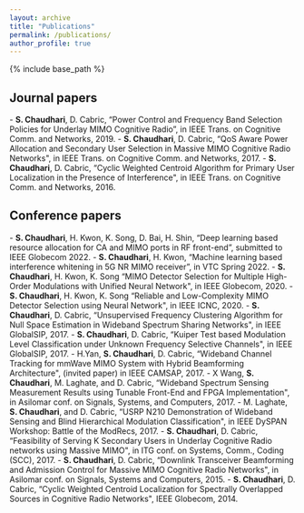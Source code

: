 ```yaml
---
layout: archive
title: "Publications"
permalink: /publications/
author_profile: true
---
```


<!-- {% if site.author.googlescholar %}
  You can also find my articles on <u><a href="{{site.author.googlescholar}}">my Google Scholar profile</a>.</u>
{% endif %} -->

{% include base_path %}


<h2>Journal papers</h2>
- <b>S. Chaudhari</b>, D. Cabric, “Power Control and Frequency Band Selection Policies for Underlay MIMO
Cognitive Radio”, in IEEE Trans. on Cognitive Comm. and Networks, 2019.
- <b>S. Chaudhari</b>, D. Cabric, “QoS Aware Power Allocation and Secondary User Selection in Massive
MIMO Cognitive Radio Networks", in IEEE Trans. on Cognitive Comm. and Networks, 2017.
- <b>S. Chaudhari</b>, D. Cabric, “Cyclic Weighted Centroid Algorithm for Primary User Localization in the
Presence of Interference", in IEEE Trans. on Cognitive Comm. and Networks, 2016.


<h2>Conference papers</h2>
- <b>S. Chaudhari</b>, H. Kwon, K. Song, D. Bai, H. Shin, “Deep learning based resource allocation
for CA and MIMO ports in RF front-end”, submitted to IEEE Globecom 2022.
- <b>S. Chaudhari</b>, H. Kwon, “Machine learning based interference whitening in 5G NR MIMO
receiver”, in VTC Spring 2022.
- <b>S. Chaudhari</b>, H. Kwon, K. Song “MIMO Detector Selection for Multiple High-Order Modulations
with Unified Neural Network", in IEEE Globecom, 2020.
- <b>S. Chaudhari</b>, H. Kwon, K. Song “Reliable and Low-Complexity MIMO Detector Selection using
Neural Network", in IEEE ICNC, 2020.
- <b>S. Chaudhari</b>, D. Cabric, “Unsupervised Frequency Clustering Algorithm for Null Space Estimation
in Wideband Spectrum Sharing Networks", in IEEE GlobalSIP, 2017.
- <b>S. Chaudhari</b>, D. Cabric, “Kuiper Test based Modulation Level Classification under Unknown
Frequency Selective Channels", in IEEE GlobalSIP, 2017.
- H.Yan, <b>S. Chaudhari</b>, D. Cabric, “Wideband Channel Tracking for mmWave MIMO System with
Hybrid Beamforming Architecture", (invited paper) in IEEE CAMSAP, 2017.
- X Wang, <b>S. Chaudhari</b>, M. Laghate, and D. Cabric, “Wideband Spectrum Sensing Measurement
Results using Tunable Front-End and FPGA Implementation", in Asilomar conf. on Signals, Systems,
and Computers, 2017.
- M. Laghate, <b>S. Chaudhari</b>, and D. Cabric, “USRP N210 Demonstration of Wideband Sensing and
Blind Hierarchical Modulation Classification", in IEEE DySPAN Workshop: Battle of the ModRecs, 2017.
- <b>S. Chaudhari</b>, D. Cabric, “Feasibility of Serving K Secondary Users in Underlay Cognitive Radio
networks using Massive MIMO", in ITG conf. on Systems, Comm., Coding (SCC), 2017.
- <b>S. Chaudhari</b>, D. Cabric, “Downlink Transceiver Beamforming and Admission Control for Massive
MIMO Cognitive Radio Networks", in Asilomar conf. on Signals, Systems and Computers, 2015.
- <b>S. Chaudhari</b>, D. Cabric, “Cyclic Weighted Centroid Localization for Spectrally Overlapped Sources
in Cognitive Radio Networks", IEEE Globecom, 2014.